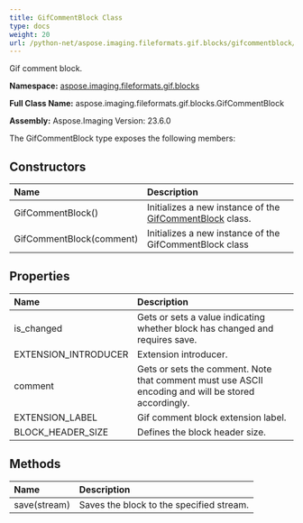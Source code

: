 ```yaml
---
title: GifCommentBlock Class
type: docs
weight: 20
url: /python-net/aspose.imaging.fileformats.gif.blocks/gifcommentblock/
---
```


Gif comment block.

**Namespace:** [aspose.imaging.fileformats.gif.blocks](/imaging/python-net/aspose.imaging.fileformats.gif.blocks/)

**Full Class Name:** aspose.imaging.fileformats.gif.blocks.GifCommentBlock

**Assembly:**  Aspose.Imaging Version: 23.6.0

The GifCommentBlock type exposes the following members:
## **Constructors**
|**Name**|**Description**|
| :- | :- |
|GifCommentBlock()|Initializes a new instance of the [GifCommentBlock](/imaging/python-net/aspose.imaging.fileformats.gif.blocks/gifcommentblock/) class.|
|GifCommentBlock(comment)|Initializes a new instance of the GifCommentBlock class|
## **Properties**
|**Name**|**Description**|
| :- | :- |
|is_changed|Gets or sets a value indicating whether block has changed and requires save.|
|EXTENSION_INTRODUCER|Extension introducer.|
|comment|Gets or sets the comment. Note that comment must use ASCII encoding and will be stored accordingly.|
|EXTENSION_LABEL|Gif comment block extension label.|
|BLOCK_HEADER_SIZE|Defines the block header size.|
## **Methods**
|**Name**|**Description**|
| :- | :- |
|save(stream)|Saves the block to the specified stream.|
